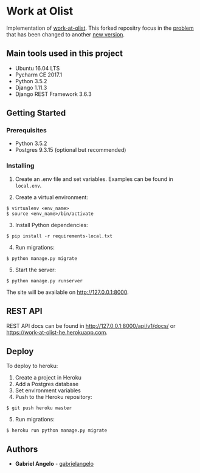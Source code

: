 # Work at Olist

Implementation of [work-at-olist](https://github.com/olist/work-at-olist).
This forked repositry focus in the [problem](https://github.com/olist/work-at-olist/blob/3aca8ce2ef2cc66645fe864bc2128d55b10f6ee6/README.md) that has been changed to another [new version](https://github.com/olist/work-at-olist/blob/master/README.md).

## Main tools used in this project

* Ubuntu 16.04 LTS
* Pycharm CE 2017.1
* Python 3.5.2
* Django 1.11.3
* Django REST Framework 3.6.3


## Getting Started

### Prerequisites

* Python 3.5.2
* Postgres 9.3.15 (optional but recommended)


### Installing

1. Create an .env file and set variables. Examples can be found in `local.env`.

2. Create a virtual environment:

```
$ virtualenv <env_name>
$ source <env_name>/bin/activate
```

3. Install Python dependencies:

```
$ pip install -r requirements-local.txt
```

4. Run migrations:

```
$ python manage.py migrate
```

5. Start the server:

```
$ python manage.py runserver
```

The site will be available on <http://127.0.0.1:8000>.


## REST API

REST API docs can be found in <http://127.0.0.1:8000/api/v1/docs/> or https://work-at-olist-he.herokuapp.com.


## Deploy

To deploy to heroku:

1. Create a project in Heroku
2. Add a Postgres database
3. Set environment variables
4. Push to the Heroku repository:

```
$ git push heroku master
```

5. Run migrations:

```
$ heroku run python manage.py migrate
```

## Authors

* **Gabriel Angelo** - [gabrielangelo](https://github.com/gabrielangelo/)

